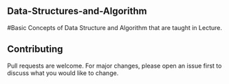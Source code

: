 ## Data-Structures-and-Algorithm
#Basic Concepts of Data Structure and Algorithm that are taught in Lecture.

## Contributing

Pull requests are welcome. For major changes, please open an issue first
to discuss what you would like to change.
